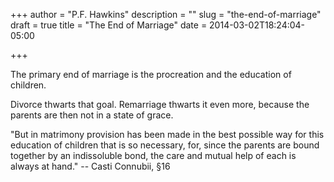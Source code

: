 +++
author = "P.F. Hawkins"
description = ""
slug = "the-end-of-marriage"
draft = true
title = "The End of Marriage"
date = 2014-03-02T18:24:04-05:00

+++

The primary end of marriage is the procreation and the education of children.

Divorce thwarts that goal. Remarriage thwarts it even more, because the parents are then not in a state of grace.

"But in matrimony provision has been made in the best possible way for this education of children that is so necessary, for, since the parents are bound together by an indissoluble bond, the care and mutual help of each is always at hand." -- Casti Connubii, §16